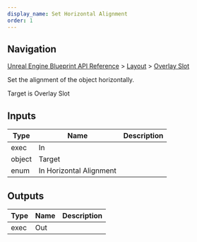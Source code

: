 ```yaml
---
display_name: Set Horizontal Alignment
order: 1
---
```

## Navigation

[Unreal Engine Blueprint API Reference](https://dev.epicgames.com/documentation/en-us/unreal-engine/BlueprintAPI) > [Layout](https://dev.epicgames.com/documentation/en-us/unreal-engine/BlueprintAPI/Layout) > [Overlay Slot](https://dev.epicgames.com/documentation/en-us/unreal-engine/BlueprintAPI/Layout/OverlaySlot)

Set the alignment of the object horizontally.

Target is Overlay Slot

## Inputs

| Type | Name | Description |
| --- | --- | --- |
| exec | In |  |
| object | Target |  |
| enum | In Horizontal Alignment |  |

## Outputs

| Type | Name | Description |
| --- | --- | --- |
| exec | Out |  |
